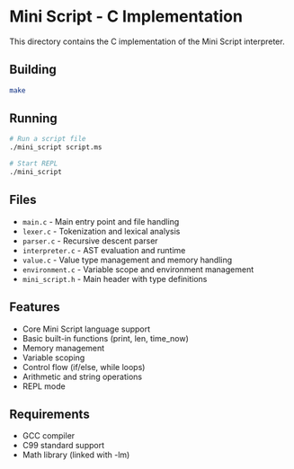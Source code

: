 # Mini Script - C Implementation

This directory contains the C implementation of the Mini Script interpreter.

## Building

```bash
make
```

## Running

```bash
# Run a script file
./mini_script script.ms

# Start REPL
./mini_script
```

## Files

- `main.c` - Main entry point and file handling
- `lexer.c` - Tokenization and lexical analysis  
- `parser.c` - Recursive descent parser
- `interpreter.c` - AST evaluation and runtime
- `value.c` - Value type management and memory handling
- `environment.c` - Variable scope and environment management
- `mini_script.h` - Main header with type definitions

## Features

- Core Mini Script language support
- Basic built-in functions (print, len, time_now)
- Memory management
- Variable scoping
- Control flow (if/else, while loops)
- Arithmetic and string operations
- REPL mode

## Requirements

- GCC compiler
- C99 standard support
- Math library (linked with -lm)
